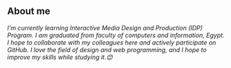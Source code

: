 ## About me
*I’m currently learning Interactive Media Design and Production (IDP) Program.
 I am graduated from faculty of computers and information, Egypt.
 I hope to collaborate with my colleagues here and actively participate on GitHub.
 I love the field of design and web programming, and I hope to improve my skills while studying it.😊*
